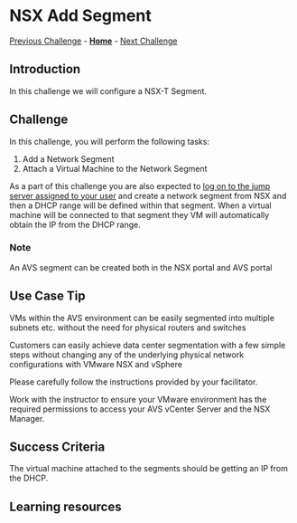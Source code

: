# NSX Add Segment

[Previous Challenge](./01-NSX-DHCP.md) - **[Home](../Readme.md)** - [Next Challenge](./03-NSX-Add-DNS-Forwarder.md)

## Introduction

In this challenge we will configure a NSX-T Segment.

## Challenge 

In this challenge, you will perform the following tasks:

1.	Add a Network Segment
2.	Attach a Virtual Machine to the Network Segment

As a part of this challenge you are also expected to <u>log on to the jump server assigned to your user</u> and create a network segment from NSX and then a DHCP range will be defined within that segment. When a  virtual machine will be connected to that segment they VM will automatically obtain the IP from the DHCP range.  

### Note

An AVS segment can be created both in the NSX portal and AVS portal

## Use Case Tip 

VMs within the AVS environment can be easily segmented into multiple subnets etc. without the need for physical routers and switches

Customers can easily achieve data center segmentation with a few simple steps without changing any of the underlying physical network configurations with VMware NSX and vSphere 

Please carefully follow the instructions provided by your facilitator. 

Work with the instructor to ensure your VMware environment has the required permissions to access your AVS vCenter Server and the NSX Manager.

## Success Criteria

The virtual machine attached to the segments should be getting an IP from the DHCP.

## Learning resources